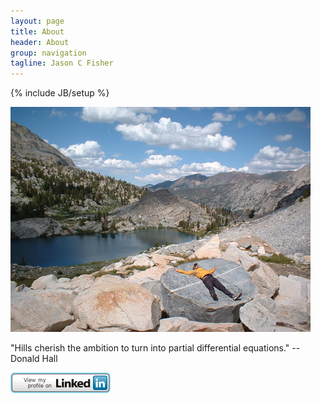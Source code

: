 ```yaml
---
layout: page
title: About
header: About
group: navigation
tagline: Jason C Fisher
---
```

{% include JB/setup %}

<div class="img-centered">
  <p><img src="/images/tower_lake.jpg" alt="tower_lake" title="Tower Lake"/></p>
  
  <p>"Hills cherish the ambition to turn into partial differential equations." -- Donald Hall</p>
  
  <a href="http://www.linkedin.com/pub/jason-fisher/16/9a9/197">
    <img src="/images/linkedin.png" width="160" height="33" border="0" alt="View Jason Fisher's profile on LinkedIn">
  </a>
</div>
